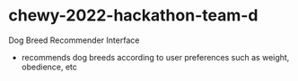 # chewy-2022-hackathon-team-d
Dog Breed Recommender Interface
  * recommends dog breeds according to user preferences such as weight, obedience, etc
